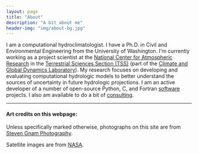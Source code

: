 ```yaml
---
layout: page
title: "About"
description: "A bit about me"
header-img: "img/about-bg.jpg"
---
```


I am a computational hydroclimatologist. I have a Ph.D. in Civil and Environmental Engineering from the University of Washington.  I'm currently working as a project scientist at the [National Center for Atmospheric Research](https://ncar.ucar.edu/) in the [Terrestrial Sciences Section (TSS)](http://www.cgd.ucar.edu/tss/) (part of the [Climate and Global Dynamics Laboratory](http://www.cgd.ucar.edu/)). My research focuses on developing and evaluating computational hydrologic models to better understand the sources of uncertainty in future hydrologic projections.  I am an active developer of a number of open-source Python, C, and Fortran [software](/software) projects. I also am available to do a bit of [consulting](/consulting).

-----

#### Art credits on this webpage:

Unless specifically marked otherwise, photographs on this site are from [Steven Gnam Photography](http://www.gnam.photo/).

Satellite images are from [NASA](https://www.nasa.gov/multimedia/imagegallery/iotd.html).
